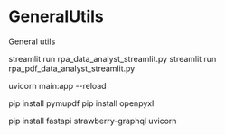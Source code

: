 # GeneralUtils
General utils

streamlit run rpa_data_analyst_streamlit.py
streamlit run rpa_pdf_data_analyst_streamlit.py

uvicorn main:app --reload


pip install pymupdf 
pip install openpyxl

pip install fastapi strawberry-graphql uvicorn


